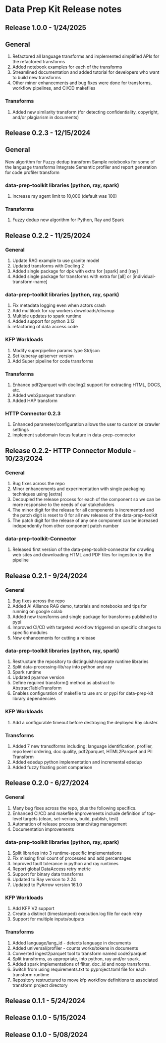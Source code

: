 # Data Prep Kit Release notes

## Release 1.0.0 - 1/24/2025

## General

1. Refactored all language transforms and implemented simplified APIs for the refactored transforms
1. Added notebook examples for each of the transforms 
1. Streamlined documentation and added tutorial for developers who want to build new transforms 
1. Other minor enhancements and bug fixes were done for transforms, workflow pipelines, and CI/CD makefiles

### Transforms

1. Added new similarity transform (for detecting confidentiality, copyright, and/or plagiarism in documents)


## Release 0.2.3 - 12/15/2024

## General

New algorithm for Fuzzy dedup transform
Sample notebooks for some of the language transforms
Integrate Semantic profiler and report generation for code profiler transform

### data-prep-toolkit libraries (python, ray, spark) 

1. Increase ray agent limit to 10,000 (default was 100) 

### Transforms

1. Fuzzy dedup new algorithm for Python, Ray and Spark

## Release 0.2.2 - 11/25/2024

### General 

1. Update RAG example to use granite model 
1. Updated transforms with Docling 2
1. Added single package for dpk with extra for \[spark\] and \[ray\]
1. Added single package for transforms with extra for \[all\] or \[individual-transform-name\]


### data-prep-toolkit libraries (python, ray, spark) 

1. Fix metadata logging even when actors crash 
1. Add multilock for ray workers downloads/cleanup
1. Multiple updates to spark runtime
1. Added support for python 3.12
1. refactoring of data access code


### KFP Workloads 

1. Modify superpipeline params type Str/json
1. Set kuberay apiserver version 
1. Add Super pipeline for code transforms


### Transforms

1. Enhance pdf2parquet with docling2 support for extracting HTML, DOCS, etc.
1. Added web2parquet transform
1. Added HAP transform

### HTTP Connector 0.2.3

1. Enhanced parameter/configuration allows the user to customize crawler settings 
1. implement subdomain focus feature in data-prep-connector 


## Release 0.2.2- HTTP Connector Module - 10/23/2024

### General 

1. Bug fixes across the repo
1. Minor enhancements and experimentation with single packaging techniques using \[extra\]
1. Decoupled the release process for each of the component so we can be more responsive to the needs of our stakeholders
1. The minor digit for the release for all components is incremented and the patch digit is reset to 0 for all new releases of the data-prep-toolkit
1. The patch digit for the release of any one component can be increased independently from other component patch number


### data-prep-toolkit-Connector

1. Released first version of the data-prep-toolkit-connector for crawling web sites and downloading HTML and PDF files for ingestion by the pipeline



## Release 0.2.1 - 9/24/2024

### General 

1. Bug fixes across the repo
1. Added AI Alliance RAG demo, tutorials and notebooks and tips for running on google colab
1. Added new transforms and single package for transforms published to pypi
1. Improved CI/CD with targeted workflow triggered on specific changes to specific modules
1. New enhancements for cutting a release


### data-prep-toolkit libraries (python, ray, spark) 

1. Restructure the repository to distinguish/separate runtime libraries
1. Split data-processing-lib/ray into python and ray
1. Spark runtime
1. Updated pyarrow version
1. Define required transform() method as abstract to AbstractTableTransform
1. Enables configuration of makefile to use src or pypi for data-prep-kit library dependencies 


### KFP Workloads 

1. Add a configurable timeout before destroying the deployed Ray cluster.

### Transforms

1. Added 7 new transdforms including: language identification, profiler, repo level ordering, doc quality, pdf2parquet, HTML2Parquet and PII Transform
1. Added ededup python implementation and incremental ededup 
1. Added fuzzy floating point comparison


## Release 0.2.0 - 6/27/2024

### General 

1. Many bug fixes across the repo, plus the following specifics.
1. Enhanced CI/CD and makefile improvements  include definition of top-level targets (clean, set-verions, build, publish, test)
1. Automation of release process branch/tag management
1. Documentation improvements 

### data-prep-toolkit libraries (python, ray, spark) 

1. Split libraries into 3 runtime-specific implementations
1. Fix missing final count of processed and add percentages
1. Improved fault tolerance in python and ray runtimes 
1. Report global DataAccess retry metric  
1. Support for binary data transforms
1. Updated to Ray version to 2.24
1. Updated to PyArrow version 16.1.0

### KFP Workloads 

1. Add KFP V2 support 
1. Create a distinct (timestamped) execution.log file for each retry
1. Support for multiple inputs/outputs

### Transforms

1. Added language/lang_id - detects language in documents
1. Added universal/profiler - counts works/tokens in documents
1. Converted ingest2parquet tool to transform named code2parquet
1. Split transforms, as appropriate, into python, ray and/or spark.
1. Added spark implementations of filter, doc_id and noop transforms.
1. Switch from using requirements.txt to pyproject.toml file for each transform runtime
1. Repository restructured to move kfp workflow definitions to associated transform project directory

## Release 0.1.1 - 5/24/2024

## Release 0.1.0 - 5/15/2024

## Release 0.1.0 - 5/08/2024

